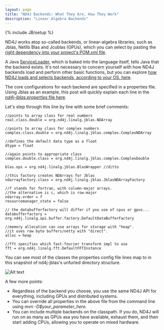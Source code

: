 ```yaml
---
layout: page
title: "ND4J Backends: What They Are, How They Work"
description: "Linear Algebra Backends"
---
```

{% include JB/setup %}

ND4J works atop so-called backends, or linear-algebra libraries, such as Jblas, Netlib Blas and Jcublas (GPUs), which you can select by pasting the [right dependency into your project's POM.xml file](http://nd4j.org/dependencies.html). 

A Java [ServiceLoader](https://docs.oracle.com/javase/6/docs/api/java/util/ServiceLoader.html), which is baked into the language itself, tells Java that the backend exists. It's not necessary to concern yourself with how ND4J backends load and perform other basic functions, but you can explore [how ND4J loads and selects backends, according to your OS, here](https://github.com/deeplearning4j/nd4j/blob/master/nd4j-api/src/main/java/org/nd4j/linalg/factory/Nd4jBackend.java).

The core configurations for each backend are specified in a properties file. Using Jblas as an example, this post will quickly explain each line in the [*nd4j-jblas.properties* file here](https://github.com/deeplearning4j/nd4j/blob/master/nd4j-jblas/src/main/resources/nd4j-jblas.properties).

<script src="http://gist-it.appspot.com/https://github.com/deeplearning4j/nd4j/blob/master/nd4j-jblas/src/main/resources/nd4j-jblas.properties?slice=18:35"></script>

Let's step through this line by line with some brief comments:

    //points to array class for real numbers
    real.class.double = org.nd4j.linalg.jblas.NDArray 
    
    //points to array class for complex numbers
    complex.class.double = org.nd4j.linalg.jblas.complex.ComplexNDArray 
    
    //defines the default data type as a float
    dtype = float  
    
    //again points to appropriate class
    complex.double.class = org.nd4j.linalg.jblas.complex.ComplexDouble 
    
    blas.ops = org.nd4j.linalg.jblas.BlasWrapper //ditto
    
    //this factory creates NDArrays for Jblas
    ndarrayfactory.class = org.nd4j.linalg.jblas.JblasNDArrayFactory  
    
    //f stands for fortran, with column-major arrays. 
    //the alternative is c, which is row-major
    ndarray.order = f 
    resourcemanager_state = false 
    
    // the databufferfactory will differ if you use of cpus or gpus...
    databufferfactory = org.nd4j.linalg.api.buffer.factory.DefaultDataBufferFactory 
    
    //memory allocation can use arrays for storage with "heap".
    //it uses raw byte buffers/netty with "direct".
    alloc = heap 
    
    //fft specifies which fast-fourier transform impl to use
    fft = org.nd4j.linalg.fft.DefaultFFTInstance

You can see most of the classes the properties config file lines map to in this snapshot of nd4j-jblas's unfurled directory structure. 

![Alt text](../img/nd4j_backend_config.png)

A few more points:

* Regardless of the backend you choose, you use the same ND4J API for everything, including GPUs and distributed systems. 
* You can override all properties in the above file from the command line using *mvn -D$your_parameter_here*.
* You can include multiple backends on the classpath. If you do, ND4J will run on as many as GPUs asa you have available, exhaust them, and then start adding CPUs, allowing you to operate on mixed hardware. 
